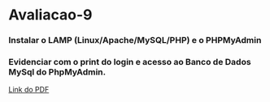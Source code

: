 # Avaliacao-9

### Instalar o LAMP (Linux/Apache/MySQL/PHP) e o PHPMyAdmin
### Evidenciar com o print do login e acesso ao Banco de Dados MySql do PhpMyAdmin.

[Link do PDF](https://github.com/NiltonLuan/nilton-guedes-p8-info-sor2/blob/main/atividades-avaliacao/avaliacao-9/Instala%C3%A7%C3%A3o%20do%20LAMP.pdf)
